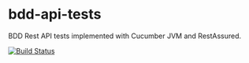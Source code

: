 # bdd-api-tests
BDD Rest API tests implemented with Cucumber JVM and RestAssured.

[![Build Status](https://travis-ci.com/API-Automation-2021v1/bdd-api-tests.svg?branch=develop)](https://travis-ci.com/API-Automation-2021v1/bdd-api-tests)
